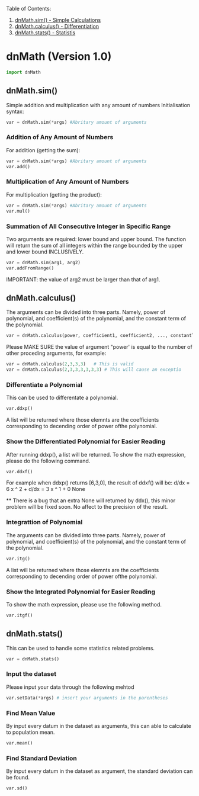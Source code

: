Table of Contents:
1. [dnMath.sim() - Simple Calculations](##dnMath.sim())
2. [dnMath.calculus() - Differentiation](##dnMath.calculus())
3. [dnMath.stats() - Statistis](##dnMath.stats())


# dnMath (Version 1.0)
```python
import dnMath
``` 
## dnMath.sim() 
Simple addition and multiplication with any amount of numbers
Initialisation syntax:
```python
var = dnMath.sim(*args) #Abritary amount of arguments
```

### Addition of Any Amount of Numbers
For addition (getting the sum):
```python
var = dnMath.sim(*args) #Abritary amount of arguments
var.add()
```
### Multiplication of Any Amount of Numbers
For multiplication (getting the product):
```python
var = dnMath.sim(*args) #Abritary amount of arguments
var.mul()
```

### Summation of All Consecutive Integer in Specific Range
Two arguments are required: lower bound and upper bound.
The function will return the sum of all integers within the range bounded by the upper and lower bound INCLUSIVELY.
```python
var = dnMath.sim(arg1, arg2)
var.addFromRange()
```
IMPORTANT: the value of arg2 must be larger than that of arg1.

## dnMath.calculus()
The arguments can be divided into three parts.  Namely, power of polynomial, and coefficient(s) of the polynomial, and the constant term of the polynomial.
```python
var = dnMath.calculus(power, coefficient1, coefficient2, ..., constantTerm)
```
Please MAKE SURE the value of argument "power' is equal to the number of other proceding arguments, for example:
```python
var = dnMath.calculus(2,3,3,3)   # This is valid
var = dnMath.calculus(2,3,3,3,3,3,3) # This will cause an exceptio
```
### Differentiate a Polynomial
This can be used to differentate a polynomial.
```python
var.ddxp()
```
A list will be returned where those elemnts are the coefficients corresponding to decending order of power ofthe polynomial.
### Show the Differentiated Polynomial for Easier Reading
After running ddxp(), a list will be returned.
To show the math expression, please do the following command.
```python
var.ddxf()
```
For example when ddxp() returns [6,3,0], the result of ddxf() will be:
d/dx = 6 x ^ 2 + d/dx = 3 x ^ 1 + 0
None

** There is a bug that an extra None will returned by ddx(), this minor problem will be fixed soon.  No affect to the precision of the result.

### Integrattion of Polynomial
The arguments can be divided into three parts.  Namely, power of polynomial, and coefficient(s) of the polynomial, and the constant term of the polynomial.
```python
var.itg()
```
A list will be returned where those elemnts are the coefficients corresponding to decending order of power ofthe polynomial.

### Show the Integrated Polynomial for Easier Reading
To show the math expression, please use the following method.
```python
var.itgf()
```

## dnMath.stats()
This can be used to handle some statistics related problems.
```python
var = dnMath.stats()
```
### Input the dataset
Please input your data through the following mehtod
```python
var.setData(*args) # insert your arguments in the parentheses
```

### Find Mean Value
By input every datum in the dataset as arguments, this can able to calculate to population mean.
```python
var.mean()
```

### Find Standard Deviation
By input every datum in the dataset as argument, the standard deviation can be found.
```python
var.sd()
```